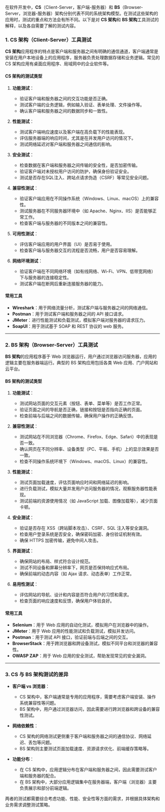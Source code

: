 在软件开发中，**CS**（Client-Server，客户端-服务器）和 **BS**（Browser-Server，浏览器-服务器）架构分别代表不同的系统架构模型。在测试这些架构的应用时，测试的重点和方法会有所不同。以下是对 **CS 架构**和 **BS 架构**工具测试的解释，以及各自需要了解的测试内容。

### 1. **CS 架构（Client-Server）工具测试**

**CS 架构**应用程序的特点是客户端和服务器之间有明确的通信通道，客户端通常是安装在用户本地设备上的应用程序，服务器负责处理数据存储和业务逻辑。常见的 CS 架构应用有桌面应用程序、局域网中的企业软件等。

#### **CS 架构的测试类型**
1. **功能测试**：
   - 验证客户端和服务器之间的交互功能是否正确。
   - 测试客户端的业务逻辑，例如输入验证、表单处理、文件操作等。
   - 确认客户端和服务器之间的数据同步和一致性。

2. **性能测试**：
   - 测试客户端响应速度以及客户端在高负载下的性能表现。
   - 评估服务器端的响应时间，尤其是在并发用户访问的情况下。
   - 测试网络延迟对客户端和服务器之间通信的影响。

3. **安全测试**：
   - 检查数据在客户端和服务器之间传输的安全性，是否加密传输。
   - 验证客户端对未授权用户访问的防护，确保身份验证安全。
   - 测试是否存在SQL注入、跨站点请求伪造（CSRF）等常见安全问题。

4. **兼容性测试**：
   - 验证客户端应用在不同操作系统（Windows、Linux、macOS）上的兼容性。
   - 测试服务器在不同服务器环境中（如 Apache、Nginx、IIS）是否能够正常工作。
   - 检查客户端与服务器的不同版本之间的兼容性。

5. **可用性测试**：
   - 评估客户端应用的用户界面（UI）是否易于使用。
   - 检查客户端与服务器交互的流程是否流畅，用户是否容易理解。

6. **网络环境测试**：
   - 验证客户端在不同网络环境（如有线网络、Wi-Fi、VPN、低带宽网络）下与服务器的连接稳定性。
   - 测试客户端在断网后重新连接服务器的能力。

#### **常用工具**
- **Wireshark**：用于网络流量分析，测试客户端与服务器之间的网络通信。
- **Postman**：用于测试客户端和服务器之间的 API 接口请求。
- **JMeter**：进行性能测试和负载测试，模拟客户端对服务器的请求压力。
- **SoapUI**：用于测试基于 SOAP 和 REST 协议的 web 服务。

---

### 2. **BS 架构（Browser-Server）工具测试**

**BS 架构**的应用程序基于 Web 浏览器运行，用户通过浏览器访问服务器，应用的逻辑主要在服务器端运行。典型的 BS 架构应用包括各类 Web 应用、门户网站和云平台。

#### **BS 架构的测试类型**
1. **功能测试**：
   - 测试网站页面的交互元素（按钮、表单、菜单等）是否工作正常。
   - 验证页面之间的导航是否正确，链接和按钮是否指向正确的页面。
   - 检查前端与后端之间的数据传输，确保用户操作的正确反馈。

2. **兼容性测试**：
   - 测试网站在不同浏览器（Chrome、Firefox、Edge、Safari）中的表现是否一致。
   - 确认网页在不同分辨率、设备类型（PC、平板、手机）上的显示效果是否一致。
   - 检查不同操作系统环境下（Windows、macOS、Linux）的兼容性。

3. **性能测试**：
   - 测试页面加载速度，评估页面响应时间和网络延迟的影响。
   - 进行负载测试，模拟大量并发用户访问服务器的情况，观察服务器性能表现。
   - 测试前端的资源使用情况（如 JavaScript 加载、图像加载等），减少页面卡顿。

4. **安全测试**：
   - 验证是否存在 XSS（跨站脚本攻击）、CSRF、SQL 注入等安全漏洞。
   - 检查用户登录系统是否安全，确保密码加密、身份验证机制有效。
   - 确保 HTTPS 加密传输，避免中间人攻击。

5. **界面测试**：
   - 确保网站的布局、样式符合设计规范。
   - 测试不同设备和屏幕分辨率下，网页是否保持响应式布局。
   - 确保前端的动态内容（如 Ajax 请求、动态表单）工作正常。

6. **易用性测试**：
   - 评估网站的导航、设计和内容是否符合用户的习惯和需求。
   - 检查页面的响应速度和反馈，确保用户体验良好。

#### **常用工具**
- **Selenium**：用于 Web 应用的自动化测试，模拟用户在浏览器中的操作。
- **JMeter**：用于 Web 应用的性能测试和负载测试，模拟并发访问。
- **Postman**：用于测试 API 接口，验证前端与后端之间的交互。
- **BrowserStack**：用于跨浏览器和跨设备测试，模拟不同平台和浏览器的兼容性。
- **OWASP ZAP**：用于 Web 应用的安全测试，帮助发现常见的安全漏洞。

---

### 3. **CS 与 BS 架构测试的差异**

- **客户端 vs 浏览器**：
  - CS 架构中，客户端通常是专用的应用程序，需要考虑客户端安装、操作系统兼容性等问题。
  - BS 架构中，用户通过浏览器访问，因此需要进行跨浏览器和跨设备的兼容性测试。

- **网络依赖性**：
  - CS 架构的网络测试更侧重于客户端和服务器之间的通信协议、网络延迟、丢包等问题。
  - BS 架构则主要测试页面加载速度、资源请求优化、前端缓存策略等。

- **功能分布**：
  - 在 CS 架构中，应用逻辑分布在客户端和服务器之间，因此需要测试客户端和服务器的配合。
  - 在 BS 架构中，大部分应用逻辑集中在服务器端，客户端（浏览器）主要负责展示和部分前端逻辑。

两者的测试都需要综合考虑功能、性能、安全性等方面的需求，并根据具体架构和业务需求调整测试策略。
